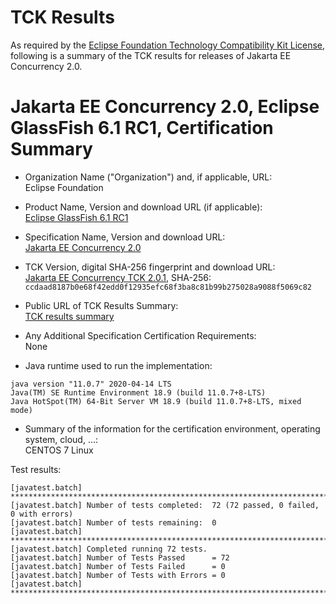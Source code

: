 TCK Results
===========

As required by the
[Eclipse Foundation Technology Compatibility Kit License](https://www.eclipse.org/legal/tck.php),
following is a summary of the TCK results for releases of Jakarta EE Concurrency 2.0.

# Jakarta EE Concurrency 2.0, Eclipse GlassFish 6.1 RC1, Certification Summary

- Organization Name ("Organization") and, if applicable, URL: <br/>
  Eclipse Foundation

- Product Name, Version and download URL (if applicable): <br/>
  [Eclipse GlassFish 6.1 RC1](https://download.eclipse.org/ee4j/glassfish/glassfish-6.1.0-RC1.zip)

- Specification Name, Version and download URL: <br/>
   [Jakarta EE Concurrency 2.0](https://jakarta.ee/specifications/concurrency/2.0/)

- TCK Version, digital SHA-256 fingerprint and download URL: <br/>
  [Jakarta EE Concurrency TCK 2.0.1](https://download.eclipse.org/ee4j/jakartaee-tck/jakartaee9-eftl/promoted/jakarta-concurrency-tck-2.0.1.zip), 
  SHA-256: `ccdaad8187b0e68f42edd0f12935efc68f3ba8c81b99b275028a9088f5069c82`

- Public URL of TCK Results Summary: <br/>
  [TCK results summary](./TCK-Results-6.1-RC1)
  
- Any Additional Specification Certification Requirements: <br/>
  None
  
- Java runtime used to run the implementation: <br/>
```
java version "11.0.7" 2020-04-14 LTS
Java(TM) SE Runtime Environment 18.9 (build 11.0.7+8-LTS)
Java HotSpot(TM) 64-Bit Server VM 18.9 (build 11.0.7+8-LTS, mixed mode)
```

- Summary of the information for the certification environment, operating system, cloud, ...: <br/>
  CENTOS 7 Linux
  

Test results:

```
[javatest.batch] ********************************************************************************
[javatest.batch] Number of tests completed:  72 (72 passed, 0 failed, 0 with errors)
[javatest.batch] Number of tests remaining:  0
[javatest.batch] ********************************************************************************
[javatest.batch] Completed running 72 tests.
[javatest.batch] Number of Tests Passed      = 72
[javatest.batch] Number of Tests Failed      = 0
[javatest.batch] Number of Tests with Errors = 0
[javatest.batch] ********************************************************************************
```
